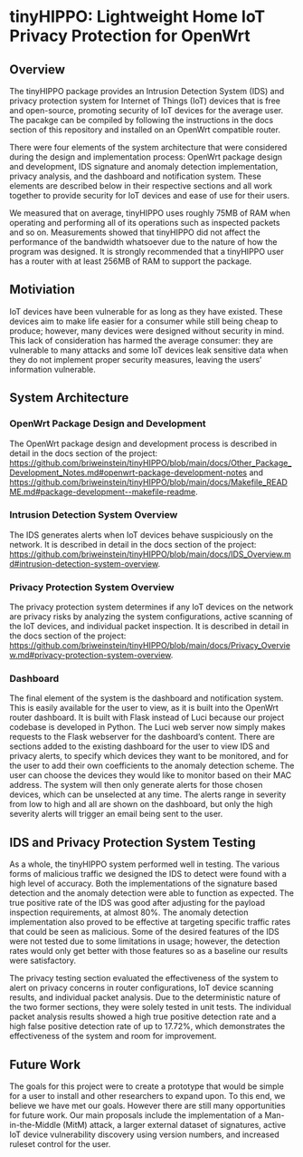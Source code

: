 # tinyHIPPO: Lightweight Home IoT Privacy Protection for OpenWrt
## Overview
The tinyHIPPO package provides an Intrusion Detection System (IDS) and privacy protection system for Internet of Things (IoT) devices that is free and open-source, promoting security of IoT devices for the average user. The pacakge can be compiled by following the instructions in the docs section of this repository and installed on an OpenWrt compatible router.

There were four elements of the system architecture that were considered during the design and implementation process: OpenWrt package design and development, IDS signature and anomaly detection implementation, privacy analysis, and the dashboard and notification system. These elements are described below in their respective sections and all work together to provide security for IoT devices and ease of use for their users.

We measured that on average, tinyHIPPO uses roughly 75MB of RAM when operating and performing all of its operations such as inspected packets and so on. Measurements showed that tinyHIPPO did not affect the performance of the bandwidth whatsoever due to the nature of how the program was designed. It is strongly recommended that a tinyHIPPO user has a router with at least 256MB of RAM to support the package.

## Motiviation
IoT devices have been vulnerable for as long as they have existed. These devices aim to make life easier for a consumer while still being cheap to produce; however, many devices were designed without security in mind. This lack of consideration has harmed the average consumer: they are vulnerable to many attacks and some IoT devices leak sensitive data when they do not implement proper security measures, leaving the users’ information vulnerable.

## System Architecture
### OpenWrt Package Design and Development
The OpenWrt package design and development process is described in detail in the docs section of the project: https://github.com/briweinstein/tinyHIPPO/blob/main/docs/Other_Package_Development_Notes.md#openwrt-package-development-notes and https://github.com/briweinstein/tinyHIPPO/blob/main/docs/Makefile_README.md#package-development--makefile-readme.

### Intrusion Detection System Overview
The IDS generates alerts when IoT devices behave suspiciously on the network. It is described in detail in the docs section of the project: https://github.com/briweinstein/tinyHIPPO/blob/main/docs/IDS_Overview.md#intrusion-detection-system-overview.

### Privacy Protection System Overview
The privacy protection system determines if any IoT devices on the network are privacy risks by analyzing the system configurations, active scanning of the IoT devices, and individual packet inspection. It is described in detail in the docs section of the project: https://github.com/briweinstein/tinyHIPPO/blob/main/docs/Privacy_Overview.md#privacy-protection-system-overview.

### Dashboard
The final element of the system is the dashboard and notification system. This is easily available for the user to view, as it is built into the OpenWrt router dashboard. It is built with Flask instead of Luci because our project codebase is developed in Python. The Luci web server now simply makes requests to the Flask webserver for the dashboard’s content. There are sections added to the existing dashboard for the user to view IDS and privacy alerts, to specify which devices they want to be monitored, and for the user to add their own coefficients to the anomaly detection scheme. The user can choose the devices they would like to monitor based on their MAC address. The system will then only generate alerts for those chosen devices, which can be unselected at any time. The alerts range in severity from low to high and all are shown on the dashboard, but only the high severity alerts will trigger an email being sent to the user.

## IDS and Privacy Protection System Testing
As a whole, the tinyHIPPO system performed well in testing. The various forms of malicious traffic we designed the IDS to detect were found with a high level of accuracy. Both the implementations of the signature based detection and the anomaly detection were able to function as expected. The true positive rate of the IDS was good after adjusting for the payload inspection requirements, at almost 80%. The anomaly detection implementation also proved to be effective at targeting specific traffic rates that could be seen as malicious. Some of the desired features of the IDS were not tested due to some limitations in usage; however, the detection rates would only get better with those features so as a baseline our results were satisfactory.

The privacy testing section evaluated the effectiveness of the system to alert on privacy concerns in router configurations, IoT device scanning results, and individual packet analysis. Due to the deterministic nature of the two former sections, they were solely tested in unit tests. The individual packet analysis results showed a high true positive detection rate and a high false positive detection rate of up to 17.72%, which demonstrates the effectiveness of the system and room for improvement.

## Future Work
The goals for this project were to create a prototype that would be simple for a user to install and other researchers to expand upon. To this end, we believe we have met our goals. However there are still many opportunities  for future work. Our main proposals include the implementation of a Man-in-the-Middle (MitM) attack, a larger external dataset of signatures, active IoT device vulnerability discovery using version numbers, and increased ruleset control for the user.

